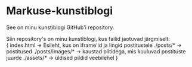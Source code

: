 # Markuse-kunstiblogi
See on minu kunstiblogi GitHub'i repository.

Siin repository's on minu kunstiblogi, kus failid jaotuvad järgmiselt:<br>
{
  index.html -> Esileht, kus on iframe'id ja lingid postitustele
  ./posts/* -> postitused
  ./posts/images/* -> kaustad piltidega, mis kuuluvad postituste juurde
  ./assets/* -> üldised pildid veebilehel
}

